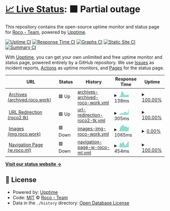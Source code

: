 # [📈 Live Status](https://status.rocoawa.com): <!--live status--> **🟧 Partial outage**

This repository contains the open-source uptime monitor and status page for [Roco - Team](roco.work), powered by [Upptime](https://github.com/upptime/upptime).

[![Uptime CI](https://github.com/Roco-Team/stats/workflows/Uptime%20CI/badge.svg)](https://github.com/Roco-Team/stats/actions?query=workflow%3A%22Uptime+CI%22)
[![Response Time CI](https://github.com/Roco-Team/stats/workflows/Response%20Time%20CI/badge.svg)](https://github.com/Roco-Team/stats/actions?query=workflow%3A%22Response+Time+CI%22)
[![Graphs CI](https://github.com/Roco-Team/stats/workflows/Graphs%20CI/badge.svg)](https://github.com/Roco-Team/stats/actions?query=workflow%3A%22Graphs+CI%22)
[![Static Site CI](https://github.com/Roco-Team/stats/workflows/Static%20Site%20CI/badge.svg)](https://github.com/Roco-Team/stats/actions?query=workflow%3A%22Static+Site+CI%22)
[![Summary CI](https://github.com/Roco-Team/stats/workflows/Summary%20CI/badge.svg)](https://github.com/Roco-Team/stats/actions?query=workflow%3A%22Summary+CI%22)

With [Upptime](https://upptime.js.org), you can get your own unlimited and free uptime monitor and status page, powered entirely by a GitHub repository. We use [Issues](https://github.com/Roco-Team/stats/issues) as incident reports, [Actions](https://github.com/Roco-Team/stats/actions) as uptime monitors, and [Pages](https://status.rocoawa.com) for the status page.

<!--start: status pages-->
<!-- This summary is generated by Upptime (https://github.com/upptime/upptime) -->
<!-- Do not edit this manually, your changes will be overwritten -->
<!-- prettier-ignore -->
| URL | Status | History | Response Time | Uptime |
| --- | ------ | ------- | ------------- | ------ |
| <img alt="" src="https://favicons.githubusercontent.com/archived.roco.work" height="13"> [Archives (archived.roco.work)](https://archived.roco.work/) | 🟩 Up | [archives-archived-roco-work.yml](https://github.com/Roco-Team/stats/commits/HEAD/history/archives-archived-roco-work.yml) | <details><summary><img alt="Response time graph" src="./graphs/archives-archived-roco-work/response-time-week.png" height="20"> 138ms</summary><br><a href="https://status.rocoawa.com/history/archives-archived-roco-work"><img alt="Response time 186" src="https://img.shields.io/endpoint?url=https%3A%2F%2Fraw.githubusercontent.com%2FRoco-Team%2Fstats%2FHEAD%2Fapi%2Farchives-archived-roco-work%2Fresponse-time.json"></a><br><a href="https://status.rocoawa.com/history/archives-archived-roco-work"><img alt="24-hour response time 117" src="https://img.shields.io/endpoint?url=https%3A%2F%2Fraw.githubusercontent.com%2FRoco-Team%2Fstats%2FHEAD%2Fapi%2Farchives-archived-roco-work%2Fresponse-time-day.json"></a><br><a href="https://status.rocoawa.com/history/archives-archived-roco-work"><img alt="7-day response time 138" src="https://img.shields.io/endpoint?url=https%3A%2F%2Fraw.githubusercontent.com%2FRoco-Team%2Fstats%2FHEAD%2Fapi%2Farchives-archived-roco-work%2Fresponse-time-week.json"></a><br><a href="https://status.rocoawa.com/history/archives-archived-roco-work"><img alt="30-day response time 137" src="https://img.shields.io/endpoint?url=https%3A%2F%2Fraw.githubusercontent.com%2FRoco-Team%2Fstats%2FHEAD%2Fapi%2Farchives-archived-roco-work%2Fresponse-time-month.json"></a><br><a href="https://status.rocoawa.com/history/archives-archived-roco-work"><img alt="1-year response time 186" src="https://img.shields.io/endpoint?url=https%3A%2F%2Fraw.githubusercontent.com%2FRoco-Team%2Fstats%2FHEAD%2Fapi%2Farchives-archived-roco-work%2Fresponse-time-year.json"></a></details> | <details><summary><a href="https://status.rocoawa.com/history/archives-archived-roco-work">100.00%</a></summary><a href="https://status.rocoawa.com/history/archives-archived-roco-work"><img alt="All-time uptime 100.00%" src="https://img.shields.io/endpoint?url=https%3A%2F%2Fraw.githubusercontent.com%2FRoco-Team%2Fstats%2FHEAD%2Fapi%2Farchives-archived-roco-work%2Fuptime.json"></a><br><a href="https://status.rocoawa.com/history/archives-archived-roco-work"><img alt="24-hour uptime 100.00%" src="https://img.shields.io/endpoint?url=https%3A%2F%2Fraw.githubusercontent.com%2FRoco-Team%2Fstats%2FHEAD%2Fapi%2Farchives-archived-roco-work%2Fuptime-day.json"></a><br><a href="https://status.rocoawa.com/history/archives-archived-roco-work"><img alt="7-day uptime 100.00%" src="https://img.shields.io/endpoint?url=https%3A%2F%2Fraw.githubusercontent.com%2FRoco-Team%2Fstats%2FHEAD%2Fapi%2Farchives-archived-roco-work%2Fuptime-week.json"></a><br><a href="https://status.rocoawa.com/history/archives-archived-roco-work"><img alt="30-day uptime 100.00%" src="https://img.shields.io/endpoint?url=https%3A%2F%2Fraw.githubusercontent.com%2FRoco-Team%2Fstats%2FHEAD%2Fapi%2Farchives-archived-roco-work%2Fuptime-month.json"></a><br><a href="https://status.rocoawa.com/history/archives-archived-roco-work"><img alt="1-year uptime 100.00%" src="https://img.shields.io/endpoint?url=https%3A%2F%2Fraw.githubusercontent.com%2FRoco-Team%2Fstats%2FHEAD%2Fapi%2Farchives-archived-roco-work%2Fuptime-year.json"></a></details>
| <img alt="" src="https://favicons.githubusercontent.com/roco2.tk" height="13"> [URL Redirection (roco2.tk)](https://roco2.tk/) | 🟩 Up | [url-redirection-roco2-tk.yml](https://github.com/Roco-Team/stats/commits/HEAD/history/url-redirection-roco2-tk.yml) | <details><summary><img alt="Response time graph" src="./graphs/url-redirection-roco2-tk/response-time-week.png" height="20"> 305ms</summary><br><a href="https://status.rocoawa.com/history/url-redirection-roco2-tk"><img alt="Response time 800" src="https://img.shields.io/endpoint?url=https%3A%2F%2Fraw.githubusercontent.com%2FRoco-Team%2Fstats%2FHEAD%2Fapi%2Furl-redirection-roco2-tk%2Fresponse-time.json"></a><br><a href="https://status.rocoawa.com/history/url-redirection-roco2-tk"><img alt="24-hour response time 731" src="https://img.shields.io/endpoint?url=https%3A%2F%2Fraw.githubusercontent.com%2FRoco-Team%2Fstats%2FHEAD%2Fapi%2Furl-redirection-roco2-tk%2Fresponse-time-day.json"></a><br><a href="https://status.rocoawa.com/history/url-redirection-roco2-tk"><img alt="7-day response time 305" src="https://img.shields.io/endpoint?url=https%3A%2F%2Fraw.githubusercontent.com%2FRoco-Team%2Fstats%2FHEAD%2Fapi%2Furl-redirection-roco2-tk%2Fresponse-time-week.json"></a><br><a href="https://status.rocoawa.com/history/url-redirection-roco2-tk"><img alt="30-day response time 409" src="https://img.shields.io/endpoint?url=https%3A%2F%2Fraw.githubusercontent.com%2FRoco-Team%2Fstats%2FHEAD%2Fapi%2Furl-redirection-roco2-tk%2Fresponse-time-month.json"></a><br><a href="https://status.rocoawa.com/history/url-redirection-roco2-tk"><img alt="1-year response time 800" src="https://img.shields.io/endpoint?url=https%3A%2F%2Fraw.githubusercontent.com%2FRoco-Team%2Fstats%2FHEAD%2Fapi%2Furl-redirection-roco2-tk%2Fresponse-time-year.json"></a></details> | <details><summary><a href="https://status.rocoawa.com/history/url-redirection-roco2-tk">100.00%</a></summary><a href="https://status.rocoawa.com/history/url-redirection-roco2-tk"><img alt="All-time uptime 98.57%" src="https://img.shields.io/endpoint?url=https%3A%2F%2Fraw.githubusercontent.com%2FRoco-Team%2Fstats%2FHEAD%2Fapi%2Furl-redirection-roco2-tk%2Fuptime.json"></a><br><a href="https://status.rocoawa.com/history/url-redirection-roco2-tk"><img alt="24-hour uptime 100.00%" src="https://img.shields.io/endpoint?url=https%3A%2F%2Fraw.githubusercontent.com%2FRoco-Team%2Fstats%2FHEAD%2Fapi%2Furl-redirection-roco2-tk%2Fuptime-day.json"></a><br><a href="https://status.rocoawa.com/history/url-redirection-roco2-tk"><img alt="7-day uptime 100.00%" src="https://img.shields.io/endpoint?url=https%3A%2F%2Fraw.githubusercontent.com%2FRoco-Team%2Fstats%2FHEAD%2Fapi%2Furl-redirection-roco2-tk%2Fuptime-week.json"></a><br><a href="https://status.rocoawa.com/history/url-redirection-roco2-tk"><img alt="30-day uptime 100.00%" src="https://img.shields.io/endpoint?url=https%3A%2F%2Fraw.githubusercontent.com%2FRoco-Team%2Fstats%2FHEAD%2Fapi%2Furl-redirection-roco2-tk%2Fuptime-month.json"></a><br><a href="https://status.rocoawa.com/history/url-redirection-roco2-tk"><img alt="1-year uptime 98.57%" src="https://img.shields.io/endpoint?url=https%3A%2F%2Fraw.githubusercontent.com%2FRoco-Team%2Fstats%2FHEAD%2Fapi%2Furl-redirection-roco2-tk%2Fuptime-year.json"></a></details>
| <img alt="" src="https://favicons.githubusercontent.com/img.roco.work" height="13"> [Images (img.roco.work)](https://img.roco.work/hei.jpg) | 🟥 Down | [images-img-roco-work.yml](https://github.com/Roco-Team/stats/commits/HEAD/history/images-img-roco-work.yml) | <details><summary><img alt="Response time graph" src="./graphs/images-img-roco-work/response-time-week.png" height="20"> 1065ms</summary><br><a href="https://status.rocoawa.com/history/images-img-roco-work"><img alt="Response time 426" src="https://img.shields.io/endpoint?url=https%3A%2F%2Fraw.githubusercontent.com%2FRoco-Team%2Fstats%2FHEAD%2Fapi%2Fimages-img-roco-work%2Fresponse-time.json"></a><br><a href="https://status.rocoawa.com/history/images-img-roco-work"><img alt="24-hour response time 1082" src="https://img.shields.io/endpoint?url=https%3A%2F%2Fraw.githubusercontent.com%2FRoco-Team%2Fstats%2FHEAD%2Fapi%2Fimages-img-roco-work%2Fresponse-time-day.json"></a><br><a href="https://status.rocoawa.com/history/images-img-roco-work"><img alt="7-day response time 1065" src="https://img.shields.io/endpoint?url=https%3A%2F%2Fraw.githubusercontent.com%2FRoco-Team%2Fstats%2FHEAD%2Fapi%2Fimages-img-roco-work%2Fresponse-time-week.json"></a><br><a href="https://status.rocoawa.com/history/images-img-roco-work"><img alt="30-day response time 1050" src="https://img.shields.io/endpoint?url=https%3A%2F%2Fraw.githubusercontent.com%2FRoco-Team%2Fstats%2FHEAD%2Fapi%2Fimages-img-roco-work%2Fresponse-time-month.json"></a><br><a href="https://status.rocoawa.com/history/images-img-roco-work"><img alt="1-year response time 426" src="https://img.shields.io/endpoint?url=https%3A%2F%2Fraw.githubusercontent.com%2FRoco-Team%2Fstats%2FHEAD%2Fapi%2Fimages-img-roco-work%2Fresponse-time-year.json"></a></details> | <details><summary><a href="https://status.rocoawa.com/history/images-img-roco-work">0.00%</a></summary><a href="https://status.rocoawa.com/history/images-img-roco-work"><img alt="All-time uptime 22.06%" src="https://img.shields.io/endpoint?url=https%3A%2F%2Fraw.githubusercontent.com%2FRoco-Team%2Fstats%2FHEAD%2Fapi%2Fimages-img-roco-work%2Fuptime.json"></a><br><a href="https://status.rocoawa.com/history/images-img-roco-work"><img alt="24-hour uptime 0.00%" src="https://img.shields.io/endpoint?url=https%3A%2F%2Fraw.githubusercontent.com%2FRoco-Team%2Fstats%2FHEAD%2Fapi%2Fimages-img-roco-work%2Fuptime-day.json"></a><br><a href="https://status.rocoawa.com/history/images-img-roco-work"><img alt="7-day uptime 0.00%" src="https://img.shields.io/endpoint?url=https%3A%2F%2Fraw.githubusercontent.com%2FRoco-Team%2Fstats%2FHEAD%2Fapi%2Fimages-img-roco-work%2Fuptime-week.json"></a><br><a href="https://status.rocoawa.com/history/images-img-roco-work"><img alt="30-day uptime 0.00%" src="https://img.shields.io/endpoint?url=https%3A%2F%2Fraw.githubusercontent.com%2FRoco-Team%2Fstats%2FHEAD%2Fapi%2Fimages-img-roco-work%2Fuptime-month.json"></a><br><a href="https://status.rocoawa.com/history/images-img-roco-work"><img alt="1-year uptime 22.06%" src="https://img.shields.io/endpoint?url=https%3A%2F%2Fraw.githubusercontent.com%2FRoco-Team%2Fstats%2FHEAD%2Fapi%2Fimages-img-roco-work%2Fuptime-year.json"></a></details>
| <img alt="" src="https://favicons.githubusercontent.com/w.roco.ml" height="13"> [Navigation Page (w.roco.ml)](http://w.roco.ml/) | 🟥 Down | [navigation-page-w-roco-ml.yml](https://github.com/Roco-Team/stats/commits/HEAD/history/navigation-page-w-roco-ml.yml) | <details><summary><img alt="Response time graph" src="./graphs/navigation-page-w-roco-ml/response-time-week.png" height="20"> 454ms</summary><br><a href="https://status.rocoawa.com/history/navigation-page-w-roco-ml"><img alt="Response time 943" src="https://img.shields.io/endpoint?url=https%3A%2F%2Fraw.githubusercontent.com%2FRoco-Team%2Fstats%2FHEAD%2Fapi%2Fnavigation-page-w-roco-ml%2Fresponse-time.json"></a><br><a href="https://status.rocoawa.com/history/navigation-page-w-roco-ml"><img alt="24-hour response time 664" src="https://img.shields.io/endpoint?url=https%3A%2F%2Fraw.githubusercontent.com%2FRoco-Team%2Fstats%2FHEAD%2Fapi%2Fnavigation-page-w-roco-ml%2Fresponse-time-day.json"></a><br><a href="https://status.rocoawa.com/history/navigation-page-w-roco-ml"><img alt="7-day response time 454" src="https://img.shields.io/endpoint?url=https%3A%2F%2Fraw.githubusercontent.com%2FRoco-Team%2Fstats%2FHEAD%2Fapi%2Fnavigation-page-w-roco-ml%2Fresponse-time-week.json"></a><br><a href="https://status.rocoawa.com/history/navigation-page-w-roco-ml"><img alt="30-day response time 573" src="https://img.shields.io/endpoint?url=https%3A%2F%2Fraw.githubusercontent.com%2FRoco-Team%2Fstats%2FHEAD%2Fapi%2Fnavigation-page-w-roco-ml%2Fresponse-time-month.json"></a><br><a href="https://status.rocoawa.com/history/navigation-page-w-roco-ml"><img alt="1-year response time 943" src="https://img.shields.io/endpoint?url=https%3A%2F%2Fraw.githubusercontent.com%2FRoco-Team%2Fstats%2FHEAD%2Fapi%2Fnavigation-page-w-roco-ml%2Fresponse-time-year.json"></a></details> | <details><summary><a href="https://status.rocoawa.com/history/navigation-page-w-roco-ml">100.00%</a></summary><a href="https://status.rocoawa.com/history/navigation-page-w-roco-ml"><img alt="All-time uptime 97.47%" src="https://img.shields.io/endpoint?url=https%3A%2F%2Fraw.githubusercontent.com%2FRoco-Team%2Fstats%2FHEAD%2Fapi%2Fnavigation-page-w-roco-ml%2Fuptime.json"></a><br><a href="https://status.rocoawa.com/history/navigation-page-w-roco-ml"><img alt="24-hour uptime 99.99%" src="https://img.shields.io/endpoint?url=https%3A%2F%2Fraw.githubusercontent.com%2FRoco-Team%2Fstats%2FHEAD%2Fapi%2Fnavigation-page-w-roco-ml%2Fuptime-day.json"></a><br><a href="https://status.rocoawa.com/history/navigation-page-w-roco-ml"><img alt="7-day uptime 100.00%" src="https://img.shields.io/endpoint?url=https%3A%2F%2Fraw.githubusercontent.com%2FRoco-Team%2Fstats%2FHEAD%2Fapi%2Fnavigation-page-w-roco-ml%2Fuptime-week.json"></a><br><a href="https://status.rocoawa.com/history/navigation-page-w-roco-ml"><img alt="30-day uptime 100.00%" src="https://img.shields.io/endpoint?url=https%3A%2F%2Fraw.githubusercontent.com%2FRoco-Team%2Fstats%2FHEAD%2Fapi%2Fnavigation-page-w-roco-ml%2Fuptime-month.json"></a><br><a href="https://status.rocoawa.com/history/navigation-page-w-roco-ml"><img alt="1-year uptime 97.47%" src="https://img.shields.io/endpoint?url=https%3A%2F%2Fraw.githubusercontent.com%2FRoco-Team%2Fstats%2FHEAD%2Fapi%2Fnavigation-page-w-roco-ml%2Fuptime-year.json"></a></details>

<!--end: status pages-->

[**Visit our status website →**](https://status.rocoawa.com)

## 📄 License

- Powered by: [Upptime](https://github.com/upptime/upptime)
- Code: [MIT](./LICENSE) © [Roco - Team](roco.work)
- Data in the `./history` directory: [Open Database License](https://opendatacommons.org/licenses/odbl/1-0/)
